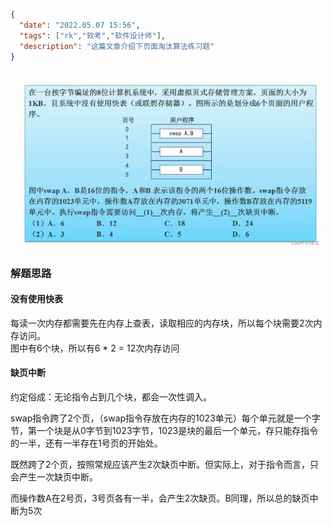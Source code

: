 ```json
{
  "date": "2022.05.07 15:56",
  "tags": ["rk","软考","软件设计师"],
  "description": "这篇文章介绍下页面淘汰算法练习题"
}
```


![在这里插入图片描述](../../../assets/content/ruankao/sjs/3.14/01.png)


<a name="C0VEN"></a>
### 解题思路

<a name="hN1E4"></a>
#### 没有使用快表 
每读一次内存都需要先在内存上查表，读取相应的内存块，所以每个块需要2次内存访问。<br />图中有6个块，所以有6 * 2 = 12次内存访问

<a name="uHrwL"></a>
#### 缺页中断
约定俗成：无论指令占到几个块，都会一次性调入。

swap指令跨了2个页，（swap指令存放在内存的1023单元）每个单元就是一个字节，第一个块是从0字节到1023字节，1023是块的最后一个单元，存只能存指令的一半，还有一半存在1号页的开始处。

既然跨了2个页，按照常规应该产生2次缺页中断。但实际上，对于指令而言，只会产生一次缺页中断。

而操作数A在2号页，3号页各有一半，会产生2次缺页。B同理，所以总的缺页中断为5次
